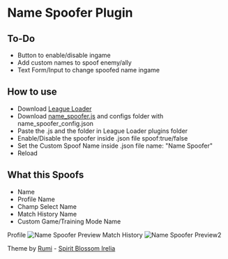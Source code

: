 # Name Spoofer Plugin

## To-Do
- Button to enable/disable ingame
- Add custom names to spoof enemy/ally
- Text Form/Input to change spoofed name ingame

## How to use
- Download [League Loader](https://leagueloader.app)
- Download [name_spoofer.js](https://raw.githubusercontent.com/iIlusion/league-loader-plugins/main/Name%20Spoofer/name_spoofer.js) and configs folder with name_spoofer_config.json
- Paste the .js and the folder in League Loader plugins folder
- Enable/Disable the spoofer inside .json file spoof:true/false
- Set the Custom Spoof Name inside .json file name: "Name Spoofer"
- Reload

## What this Spoofs
- Name
- Profile Name
- Champ Select Name
- Match History Name
- Custom Game/Training Mode Name

Profile
![Name Spoofer Preview](https://user-images.githubusercontent.com/49544373/220104904-6d0194b8-681e-4a5d-939a-b9294a9f3130.png)
Match History
![Name Spoofer Preview2](https://user-images.githubusercontent.com/49544373/220105260-d5e58d6b-a212-4e14-a0a6-fb4c386192bc.png)

Theme by [Rumi](https://github.com/rumi-chan/LeagueThemes) - [Spirit Blossom Irelia](https://github.com/rumi-chan/LeagueThemes/tree/main/Irelia-theme)